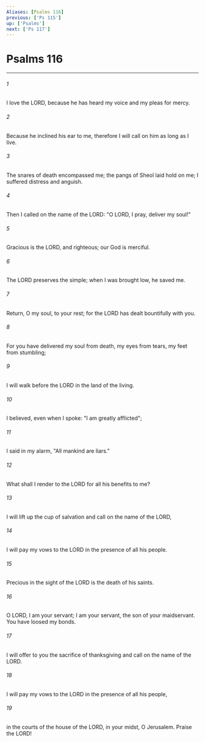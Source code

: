 ```yaml
---
Aliases: [Psalms 116]
previous: ['Ps 115']
up: ['Psalms']
next: ['Ps 117']
---
```

# Psalms 116

***

 

###### 1 
I love the LORD, because he has heard 
 my voice and my pleas for mercy. 
 
 

###### 2 
Because he inclined his ear to me, 
 therefore I will call on him as long as I live. 
 
 

###### 3 
The snares of death encompassed me; 
 the pangs of Sheol laid hold on me; 
 I suffered distress and anguish. 
 
 

###### 4 
Then I called on the name of the LORD: 
 "O LORD, I pray, deliver my soul!"
 
 

###### 5 
Gracious is the LORD, and righteous; 
 our God is merciful. 
 
 

###### 6 
The LORD preserves the simple; 
 when I was brought low, he saved me. 
 
 

###### 7 
Return, O my soul, to your rest; 
 for the LORD has dealt bountifully with you.
 
 

###### 8 
For you have delivered my soul from death, 
 my eyes from tears, 
 my feet from stumbling; 
 
 

###### 9 
I will walk before the LORD 
 in the land of the living.
 
 

###### 10 
I believed, even when I spoke: 
 "I am greatly afflicted"; 
 
 

###### 11 
I said in my alarm, 
 "All mankind are liars."
 
 

###### 12 
What shall I render to the LORD 
 for all his benefits to me? 
 
 

###### 13 
I will lift up the cup of salvation 
 and call on the name of the LORD, 
 
 

###### 14 
I will pay my vows to the LORD 
 in the presence of all his people.
 
 

###### 15 
Precious in the sight of the LORD 
 is the death of his saints. 
 
 

###### 16 
O LORD, I am your servant; 
 I am your servant, the son of your maidservant. 
 You have loosed my bonds. 
 
 

###### 17 
I will offer to you the sacrifice of thanksgiving 
 and call on the name of the LORD. 
 
 

###### 18 
I will pay my vows to the LORD 
 in the presence of all his people, 
 
 

###### 19 
in the courts of the house of the LORD, 
 in your midst, O Jerusalem. 
 Praise the LORD!
 

